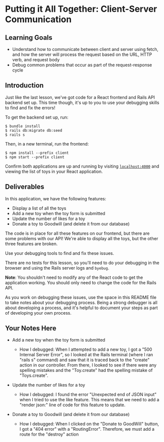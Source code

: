 # Putting it All Together: Client-Server Communication

## Learning Goals

- Understand how to communicate between client and server using fetch, and how
  the server will process the request based on the URL, HTTP verb, and request
  body
- Debug common problems that occur as part of the request-response cycle

## Introduction

Just like the last lesson, we've got code for a React frontend and Rails API
backend set up. This time though, it's up to you to use your debugging skills to
find and fix the errors!

To get the backend set up, run:

```console
$ bundle install
$ rails db:migrate db:seed
$ rails s
```

Then, in a new terminal, run the frontend:

```console
$ npm install --prefix client
$ npm start --prefix client
```

Confirm both applications are up and running by visiting
[`localhost:4000`](http://localhost:4000) and viewing the list of toys in your
React application.

## Deliverables

In this application, we have the following features:

- Display a list of all the toys
- Add a new toy when the toy form is submitted
- Update the number of likes for a toy
- Donate a toy to Goodwill (and delete it from our database)

The code is in place for all these features on our frontend, but there are some
problems with our API! We're able to display all the toys, but the other three
features are broken.

Use your debugging tools to find and fix these issues.

There are no tests for this lesson, so you'll need to do your debugging in the
browser and using the Rails server logs and `byebug`.

**Note**: You shouldn't need to modify any of the React code to get the
application working. You should only need to change the code for the Rails API.

As you work on debugging these issues, use the space in this README file to take
notes about your debugging process. Being a strong debugger is all about
developing a process, and it's helpful to document your steps as part of
developing your own process.

## Your Notes Here

- Add a new toy when the toy form is submitted

  - How I debugged: When I attempted to add a new toy, I got a "500 Internal Server Error", so I looked at the 
  Rails terminal (where I ran "rails s" command) and saw that it is traced back to the "create" action in our controller. 
  From there, I looked to see if there were any spelling mistakes and the "Toy.create" had the spelling mistake of "Toys.create".


- Update the number of likes for a toy

  - How I debugged: I found the error "Unexpected end of JSON input" when I tried to use the like feature. 
  This means that we need to add a "render json:" line of code for this feature to update.

- Donate a toy to Goodwill (and delete it from our database)

  - How I debugged: When I clicked on the "Donate to GoodWill" button, I got a "404 error" with a "RoutingError".
  Therefore, we must add a route for the "destroy" action
